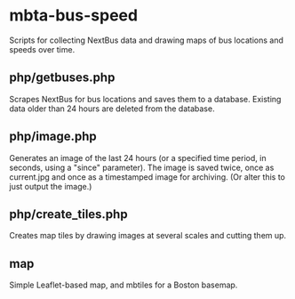 mbta-bus-speed
==============

Scripts for collecting NextBus data and drawing maps of bus locations and speeds over time.

php/getbuses.php
------------

Scrapes NextBus for bus locations and saves them to a database. Existing data older than 24 hours are deleted from the database.

php/image.php
---------

Generates an image of the last 24 hours (or a specified time period, in seconds, using a "since" parameter). The image is saved twice, once as current.jpg and once as a timestamped image for archiving. (Or alter this to just output the image.)

php/create_tiles.php
-----------

Creates map tiles by drawing images at several scales and cutting them up.

map
---

Simple Leaflet-based map, and mbtiles for a Boston basemap.

